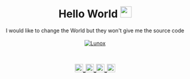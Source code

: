 <!-- Title -->
<h1 align="center">Hello World 
   <img src="https://raw.githubusercontent.com/iampavangandhi/iampavangandhi/master/gifs/Hi.gif" 
      width="30px">
   </h2>
</h1>
<!-- Quote -->
<p align="center">
   I would like to change the World but they won't give me the source code
   <br>
   <br>
   <a href="https://github.com/Lunox-code?tab=repositories">
   <img align="center" 
      src="https://github-readme-stats.vercel.app/api/top-langs/?username=Lunox-code&layout=compact&show_icons=true&title_color=81a1c0&icon_color=79ff97&text_color=d5dbe6&bg_color=2e3440" 
      alt='Lunox's favorite languages" />
   </a>
   <!-- Social Network -->
<h1 align="center">
   <a href="https://www.instagram.com/lunox.code/">
   <img align="center" 
      alt="Lunox's Instagram" 
      width="22px" 
      src="https://user-images.githubusercontent.com/55005374/103146167-0b04ac00-470b-11eb-84fc-db4b7299e4ef.png" />
   </a>
   <a href="https://www.linkedin.com/in/lunox/">
   <img align="center" 
      alt="Linkdein" 
      width="22px" 
      src="https://user-images.githubusercontent.com/55005374/103146171-312a4c00-470b-11eb-8839-992580bb8206.png" />
   </a>
   <a href="https://www.codegrepper.com/app/profile.php?id=79189">
   <img align="center" 
      alt="Grepper" 
      width="22px" 
      src="https://user-images.githubusercontent.com/55005374/103146498-0b537600-4710-11eb-949e-bff2c2ab7391.png" />
   </a>
   <a href="https://stackoverflow.com/users/12381868/lunox?tab=profile">
   <img align="center" 
      alt="Stack Overflow" 
      width="22px" 
      src="https://user-images.githubusercontent.com/55005374/103146236-e52bd700-470b-11eb-861e-e6f549b02b88.png" />
   </a>
</h1>
